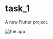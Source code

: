# task_1

A new Flutter project.

![the app]([http://url/to/img.png](https://github.com/LekasNet/Task_1/blob/main/video_2024-03-10_21-30-39.gif)https://github.com/LekasNet/Task_1/blob/main/video_2024-03-10_21-30-39.gif])
